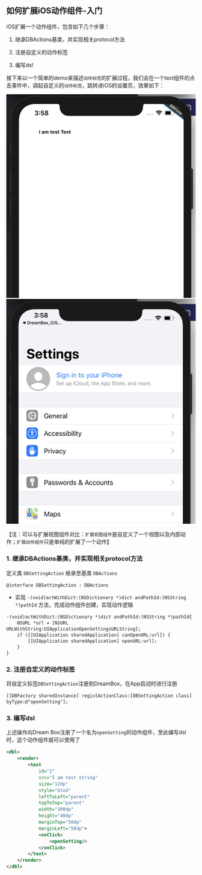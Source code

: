 ## 如何扩展iOS动作组件-入门

iOS扩展一个动作组件，包含如下几个步骤：

1. 继承DBActions基类，并实现相关protocol方法

2. 注册自定义的动作标签

3. 编写dsl

接下来以一个简单的demo来描述`动作标签`的扩展过程，我们会在一个text组件的点击事件中，调起自定义的`动作标签`，跳转进iOS的设置页，效果如下：

![](../../assets/db_iOS_extension_04.png ':size=30%')![](../../assets/db_iOS_extension_03.png ':size=30%')

【注：可以与扩展视图组件对比：`扩展视图组件`是自定义了一个视图以及内部动作；`扩展动作组件`只是单纯的扩展了一个动作】

### 1. 继承DBActions基类，并实现相关protocol方法

定义类 `DBSettingAction` 继承至基类 `DBActions`

```
@interface DBSettingAction : DBActions
```

- 实现 `-(void)actWithDict:(NSDictionary *)dict andPathId:(NSString *)pathId` 方法，完成动作组件创建，实现动作逻辑

```
-(void)actWithDict:(NSDictionary *)dict andPathId:(NSString *)pathId{
    NSURL *url = [NSURL URLWithString:UIApplicationOpenSettingsURLString];
    if ([[UIApplication sharedApplication] canOpenURL:url]) {
        [[UIApplication sharedApplication] openURL:url];
    }
}
```

### 2. 注册自定义的动作标签

将自定义标签`DBSettingAction`注册到DreamBox，在App启动时进行注册

```
[[DBFactory sharedInstance] registActionClass:[DBSettingAction class] byType:@"openSetting"];
```

### 3. 编写dsl

上述操作向Dream Box注册了一个名为`openSetting`的动作组件，至此编写dsl时，这个动作组件就可以使用了

```xml
<dbl>
    <render>
        <text
            id="1"
            src="I am test string"
            size="12dp"
            style="blod"
            leftToLeft="parent"
            topToTop="parent"
            width="300dp"
            height="40dp"
            marginTop="50dp"
            marginLeft="50dp">
            <onClick>
                <openSetting/>
            </onClick>
        </text>
    </render>
</dbl>
```
